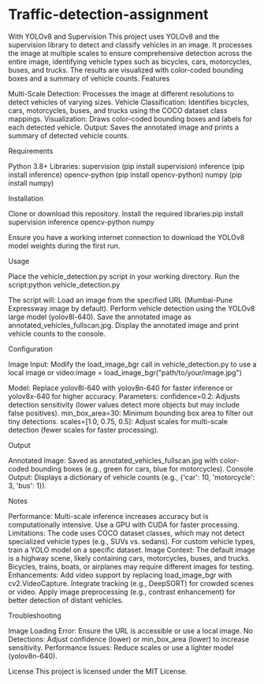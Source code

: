 # Traffic-detection-assignment
With YOLOv8 and Supervision
This project uses YOLOv8 and the supervision library to detect and classify vehicles in an image. It processes the image at multiple scales to ensure comprehensive detection across the entire image, identifying vehicle types such as bicycles, cars, motorcycles, buses, and trucks. The results are visualized with color-coded bounding boxes and a summary of vehicle counts.
Features

Multi-Scale Detection: Processes the image at different resolutions to detect vehicles of varying sizes.
Vehicle Classification: Identifies bicycles, cars, motorcycles, buses, and trucks using the COCO dataset class mappings.
Visualization: Draws color-coded bounding boxes and labels for each detected vehicle.
Output: Saves the annotated image and prints a summary of detected vehicle counts.

Requirements

Python 3.8+
Libraries:
supervision (pip install supervision)
inference (pip install inference)
opencv-python (pip install opencv-python)
numpy (pip install numpy)



Installation

Clone or download this repository.
Install the required libraries:pip install supervision inference opencv-python numpy


Ensure you have a working internet connection to download the YOLOv8 model weights during the first run.

Usage

Place the vehicle_detection.py script in your working directory.
Run the script:python vehicle_detection.py


The script will:
Load an image from the specified URL (Mumbai-Pune Expressway image by default).
Perform vehicle detection using the YOLOv8 large model (yolov8l-640).
Save the annotated image as annotated_vehicles_fullscan.jpg.
Display the annotated image and print vehicle counts to the console.



Configuration

Image Input: Modify the load_image_bgr call in vehicle_detection.py to use a local image or video:image = load_image_bgr("path/to/your/image.jpg")


Model: Replace yolov8l-640 with yolov8n-640 for faster inference or yolov8x-640 for higher accuracy.
Parameters:
confidence=0.2: Adjusts detection sensitivity (lower values detect more objects but may include false positives).
min_box_area=30: Minimum bounding box area to filter out tiny detections.
scales=[1.0, 0.75, 0.5]: Adjust scales for multi-scale detection (fewer scales for faster processing).



Output

Annotated Image: Saved as annotated_vehicles_fullscan.jpg with color-coded bounding boxes (e.g., green for cars, blue for motorcycles).
Console Output: Displays a dictionary of vehicle counts (e.g., {'car': 10, 'motorcycle': 3, 'bus': 1}).

Notes

Performance: Multi-scale inference increases accuracy but is computationally intensive. Use a GPU with CUDA for faster processing.
Limitations: The code uses COCO dataset classes, which may not detect specialized vehicle types (e.g., SUVs vs. sedans). For custom vehicle types, train a YOLO model on a specific dataset.
Image Context: The default image is a highway scene, likely containing cars, motorcycles, buses, and trucks. Bicycles, trains, boats, or airplanes may require different images for testing.
Enhancements:
Add video support by replacing load_image_bgr with cv2.VideoCapture.
Integrate tracking (e.g., DeepSORT) for crowded scenes or video.
Apply image preprocessing (e.g., contrast enhancement) for better detection of distant vehicles.



Troubleshooting

Image Loading Error: Ensure the URL is accessible or use a local image.
No Detections: Adjust confidence (lower) or min_box_area (lower) to increase sensitivity.
Performance Issues: Reduce scales or use a lighter model (yolov8n-640).

License
This project is licensed under the MIT License.
